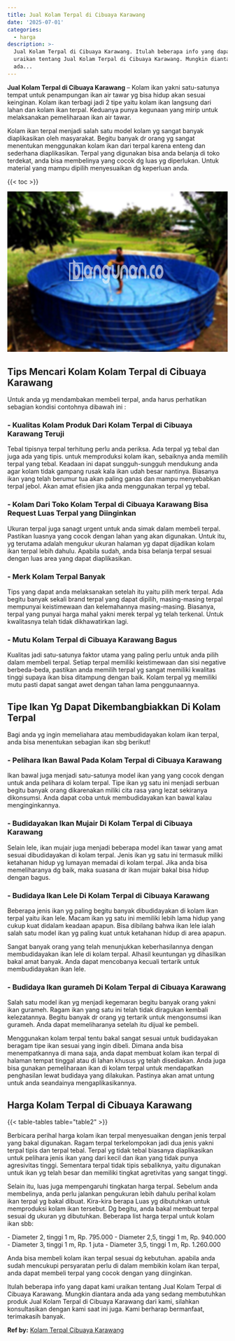 ```yaml
---
title: Jual Kolam Terpal di Cibuaya Karawang
date: '2025-07-01'
categories:
  - harga
description: >-
  Jual Kolam Terpal di Cibuaya Karawang. Itulah beberapa info yang dapat kami
  uraikan tentang Jual Kolam Terpal di Cibuaya Karawang. Mungkin diantara anda
  ada...
---
```


**Jual Kolam Terpal di Cibuaya Karawang** – Kolam ikan yakni satu-satunya tempat untuk penampungan ikan air tawar yg bisa hidup akan sesuai keinginan. Kolam ikan terbagi jadi 2 tipe yaitu kolam ikan langsung dari lahan dan kolam ikan terpal. Keduanya punya kegunaan yang mirip untuk melaksanakan pemeliharaan ikan air tawar.

Kolam ikan terpal menjadi salah satu model kolam yg sangat banyak diaplikasikan oleh masyarakat. Begitu banyak dr orang yg sangat menentukan menggunakan kolam ikan dari terpal karena enteng dan sederhana diaplikasikan. Terpal yang digunakan bisa anda belanja di toko terdekat, anda bisa membelinya yang cocok dg luas yg diperlukan. Untuk material yang mampu dipilih menyesuaikan dg keperluan anda.

{{< toc >}}

![Jual Kolam Terpal di Cibuaya Karawang](/images/jual-kolam-terpal-40.png)

## Tips Mencari Kolam Kolam Terpal di Cibuaya Karawang

Untuk anda yg mendambakan membeli terpal, anda harus perhatikan sebagian kondisi contohnya dibawah ini :

### \- Kualitas Kolam Produk Dari Kolam Terpal di Cibuaya Karawang Teruji

Tebal tipisnya terpal terhitung perlu anda periksa. Ada terpal yg tebal dan juga ada yang tipis. untuk memproduksi kolam ikan, sebaiknya anda memilih terpal yang tebal. Keadaan ini dapat sungguh-sungguh mendukung anda agar kolam tidak gampang rusak kala ikan udah besar nantinya. Biasanya ikan yang telah berumur tua akan paling ganas dan mampu menyebabkan terpal jebol. Akan amat efisien jika anda menggunakan terpal yg tebal.

### \- Kolam Dari Toko Kolam Terpal di Cibuaya Karawang Bisa Request Luas Terpal yang Diinginkan

Ukuran terpal juga sanagt urgent untuk anda simak dalam membeli terpal. Pastikan luasnya yang cocok dengan lahan yang akan digunakan. Untuk itu, yg terutama adalah mengukur ukuran halaman yg dapat dijadikan kolam ikan terpal lebih dahulu. Apabila sudah, anda bisa belanja terpal sesuai dengan luas area yang dapat diaplikasikan.

### \- Merk Kolam Terpal Banyak

Tips yang dapat anda melaksanakan setelah itu yaitu pilih merk terpal. Ada begitu banyak sekali brand terpal yang dapat dipilih, masing-masing terpal mempunyai keistimewaan dan kelemahannya masing-masing. Biasanya, terpal yang punyai harga mahal yakni merek terpal yg telah terkenal. Untuk kwalitasnya telah tidak dikhawatirkan lagi.

### \- Mutu Kolam Terpal di Cibuaya Karawang Bagus

Kualitas jadi satu-satunya faktor utama yang paling perlu untuk anda pilih dalam membeli terpal. Setiap terpal memiliki keistimewaan dan sisi negative berbeda-beda, pastikan anda memilih terpal yg sangat memiliki kwalitas tinggi supaya ikan bisa ditampung dengan baik. Kolam terpal yg memiliki mutu pasti dapat sangat awet dengan tahan lama penggunaannya.

## Tipe Ikan Yg Dapat Dikembangbiakkan Di Kolam Terpal

Bagi anda yg ingin memeliahara atau membudidayakan kolam ikan terpal, anda bisa menentukan sebagian ikan sbg berikut!

### \- Pelihara Ikan Bawal Pada Kolam Terpal di Cibuaya Karawang

Ikan bawal juga menjadi satu-satunya model ikan yang yang cocok dengan untuk anda pelihara di kolam terpal. Tipe ikan yg satu ini menjadi serbuan begitu banyak orang dikarenakan miliki cita rasa yang lezat sekiranya dikonsumsi. Anda dapat coba untuk membudidayakan kan bawal kalau menginginkannya.

### \- Budidayakan Ikan Mujair Di Kolam Terpal di Cibuaya Karawang

Selain lele, ikan mujair juga menjadi beberapa model ikan tawar yang amat sesuai dibudidayakan di kolam terpal. Jenis ikan yg satu ini termasuk miliki ketahanan hidup yg lumayan memadai di kolam terpal. Jika anda bisa memeliharanya dg baik, maka suasana dr ikan mujair bakal bisa hidup dengan bagus.

### \- Budidaya Ikan Lele Di Kolam Terpal di Cibuaya Karawang

Beberapa jenis ikan yg paling begitu banyak dibudidayakan di kolam ikan terpal yaitu ikan lele. Macam ikan yg satu ini memiliki lebih lama hidup yang cukup kuat didalam keadaan apapun. Bisa dibilang bahwa ikan lele ialah salah satu model ikan yg paling kuat untuk ketahanan hidup di area apapun.

Sangat banyak orang yang telah menunjukkan keberhasilannya dengan membudidayakan ikan lele di kolam terpal. Alhasil keuntungan yg dihasilkan bakal amat banyak. Anda dapat mencobanya kecuali tertarik untuk membudidayakan ikan lele.

### \- Budidaya Ikan gurameh Di Kolam Terpal di Cibuaya Karawang

Salah satu model ikan yg menjadi kegemaran begitu banyak orang yakni ikan gurameh. Ragam ikan yang satu ini telah tidak diragukan kembali kelezatannya. Begitu banyak dr orang yg tertarik untuk mengonsumsi ikan gurameh. Anda dapat memeliharanya setelah itu dijual ke pembeli.

Menggunakan kolam terpal tentu bakal sangat sesuai untuk budidayakan beragam tipe ikan sesuai yang ingin dibeli. Dimana anda bisa menempatkannya di mana saja, anda dapat membuat kolam ikan terpal di halaman tempat tinggal atau di lahan khusus yg telah disediakan. Anda juga bisa gunakan pemeliharaan ikan di kolam terpal untuk mendapatkan penghasilan lewat budidaya yang dilakukan. Pastinya akan amat untung untuk anda seandainya mengaplikasikannya.

## Harga Kolam Terpal di Cibuaya Karawang

{{< table-tables table="table2" >}}

Berbicara perihal harga kolam ikan terpal menyesuaikan dengan jenis terpal yang bakal digunakan. Ragam terpal terkelompokan jadi dua jenis yakni terpal tipis dan terpal tebal. Terpal yg tidak tebal biasanya diaplikasikan untuk pelihara jenis ikan yang dari kecil dan ikan yang tidak punya agresivitas tinggi. Sementara terpal tidak tipis sebaliknya, yaitu digunakan untuk ikan yg telah besar dan memiliki tingkat agretivitas yang sangat tinggi.

Selain itu, luas juga mempengaruhi tingkatan harga terpal. Sebelum anda membelinya, anda perlu jalankan pengukuran lebih dahulu perihal kolam ikan terpal yg bakal dibuat. Kira-kira berapa Luas yg dibutuhkan untuk memproduksi kolam ikan tersebut. Dg begitu, anda bakal membuat terpal sesuai dg ukuran yg dibutuhkan. Beberapa list harga terpal untuk kolam ikan sbb:

\- Diameter 2, tinggi 1 m, Rp. 795.000 - Diameter 2,5, tinggi 1 m, Rp. 940.000 - Diameter 3, tinggi 1 m, Rp. 1 juta - Diameter 3,5, tinggi 1 m, Rp. 1.260.000

Anda bisa membeli kolam ikan terpal sesuai dg kebutuhan. apabila anda sudah mencukupi persyaratan perlu di dalam membikin kolam ikan terpal, anda dapat membeli terpal yang cocok dengan yang diinginkan.

Itulah beberapa info yang dapat kami uraikan tentang Jual Kolam Terpal di Cibuaya Karawang. Mungkin diantara anda ada yang sedang membutuhkan produk Jual Kolam Terpal di Cibuaya Karawang dari kami, silahkan konsultasikan dengan kami saat ini juga. Kami berharap bermanfaat, terimakasih banyak.

**Ref by:** [Kolam Terpal Cibuaya Karawang](https://id.wikipedia.org/wiki/Kolam)
